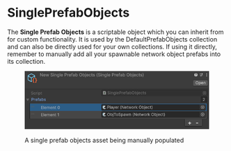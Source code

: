 # SinglePrefabObjects

The **Single Prefab Objects** is a scriptable object which you can inherit from for custom functionality. It is used by the DefaultPrefabObjects collection and can also be directly used for your own collections. If using it directly, remember to manually add all your spawnable network object prefabs into its collection.

<figure><img src="../../../.gitbook/assets/single-spawnable-prefabs.png" alt="screenshot of a single prefab objects asset being filled in"><figcaption><p>A single prefab objects asset being manually populated</p></figcaption></figure>
